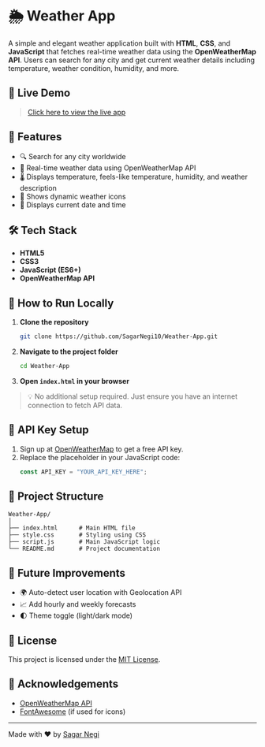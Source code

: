 
# 🌦️ Weather App

A simple and elegant weather application built with **HTML**, **CSS**, and **JavaScript** that fetches real-time weather data using the **OpenWeatherMap API**. Users can search for any city and get current weather details including temperature, weather condition, humidity, and more.

## 🔗 Live Demo

> [Click here to view the live app](https://sagarnegi10.github.io/weather-app/)

## 📌 Features

- 🔍 Search for any city worldwide  
- 📍 Real-time weather data using OpenWeatherMap API  
- 🌡️ Displays temperature, feels-like temperature, humidity, and weather description  
- 🌇 Shows dynamic weather icons  
- 📅 Displays current date and time  

## 🛠️ Tech Stack

- **HTML5**  
- **CSS3**  
- **JavaScript (ES6+)**  
- **OpenWeatherMap API**

## 🚀 How to Run Locally

1. **Clone the repository**
   ```bash
   git clone https://github.com/SagarNegi10/Weather-App.git
   ```

2. **Navigate to the project folder**
   ```bash
   cd Weather-App
   ```

3. **Open `index.html` in your browser**

> 💡 No additional setup required. Just ensure you have an internet connection to fetch API data.

## 🔐 API Key Setup

1. Sign up at [OpenWeatherMap](https://openweathermap.org/api) to get a free API key.
2. Replace the placeholder in your JavaScript code:
   ```js
   const API_KEY = "YOUR_API_KEY_HERE";
   ```

## 📂 Project Structure

```
Weather-App/
│
├── index.html      # Main HTML file
├── style.css       # Styling using CSS
├── script.js       # Main JavaScript logic
└── README.md       # Project documentation
```

## 🧠 Future Improvements

- 🌍 Auto-detect user location with Geolocation API  
- 📈 Add hourly and weekly forecasts  
- 🌓 Theme toggle (light/dark mode)

## 📜 License

This project is licensed under the [MIT License](LICENSE).

## 🙌 Acknowledgements

- [OpenWeatherMap API](https://openweathermap.org/)
- [FontAwesome](https://fontawesome.com/) (if used for icons)

---

Made with ❤️ by [Sagar Negi](https://github.com/SagarNegi10)
